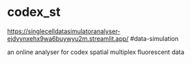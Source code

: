 
# codex_st

https://singlecelldatasimulatoranalyser-ejdvynxehx9wa6buywyu2m.streamlit.app/
#data-simulation

an online analyser for codex spatial multiplex fluorescent data

